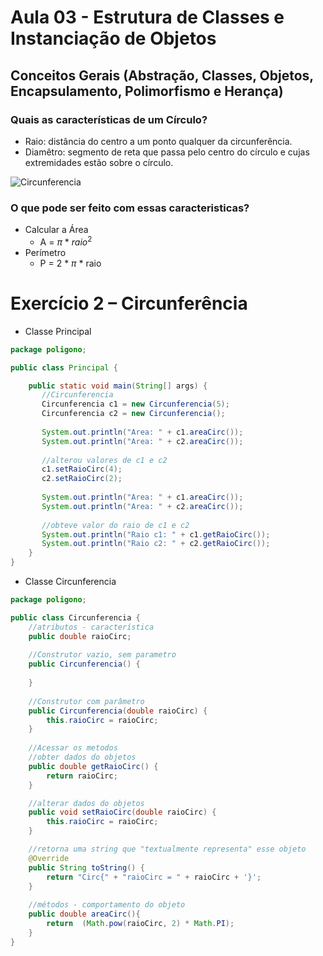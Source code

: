 # Aula 03 - Estrutura de Classes e Instanciação de Objetos
## Conceitos Gerais (Abstração, Classes, Objetos, Encapsulamento, Polimorfismo e Herança)

### Quais as características de um Círculo?

- Raio: distância do centro a um ponto qualquer da circunferência.
- Diamêtro: segmento de reta que passa pelo centro do círculo e cujas extremidades estão sobre o círculo.

![Circunferencia](https://github.com/brunamota/POO/assets/66503956/5cbf2998-fd95-402d-a01f-83eb9c5fc5f9)

### O que pode ser feito com essas caracteristicas?

- Calcular a Área
  - A = $\pi$ * $raio^2$
- Perímetro
  - P = 2 * $\pi$ * raio

# Exercício 2 – Circunferência

- Classe Principal

``` Java
package poligono;

public class Principal {

    public static void main(String[] args) {    
       //Circunferencia
       Circunferencia c1 = new Circunferencia(5);
       Circunferencia c2 = new Circunferencia();
       
       System.out.println("Area: " + c1.areaCirc());
       System.out.println("Area: " + c2.areaCirc());
       
       //alterou valores de c1 e c2
       c1.setRaioCirc(4);
       c2.setRaioCirc(2);
       
       System.out.println("Area: " + c1.areaCirc());
       System.out.println("Area: " + c2.areaCirc());
       
       //obteve valor do raio de c1 e c2
       System.out.println("Raio c1: " + c1.getRaioCirc());
       System.out.println("Raio c2: " + c2.getRaioCirc());  
    }
}
``` 
- Classe Circunferencia
``` Java
package poligono;

public class Circunferencia {
    //atributos - característica
    public double raioCirc;
    
    //Construtor vazio, sem parametro
    public Circunferencia() {
        
    }
    
    //Construtor com parâmetro
    public Circunferencia(double raioCirc) {
        this.raioCirc = raioCirc;
    }
    
    //Acessar os metodos
    //obter dados do objetos
    public double getRaioCirc() {
        return raioCirc;
    }

    //alterar dados do objetos
    public void setRaioCirc(double raioCirc) {
        this.raioCirc = raioCirc;
    }

    //retorna uma string que "textualmente representa" esse objeto
    @Override
    public String toString() {
        return "Circ{" + "raioCirc = " + raioCirc + '}';
    }
    
    //métodos - comportamento do objeto
    public double areaCirc(){
        return  (Math.pow(raioCirc, 2) * Math.PI);
    }
}
```
